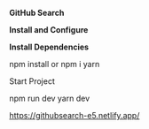 **GitHub Search**

**Install and Configure**

**Install Dependencies**

npm install or npm i
yarn

Start Project

npm run dev
yarn dev

https://githubsearch-e5.netlify.app/



